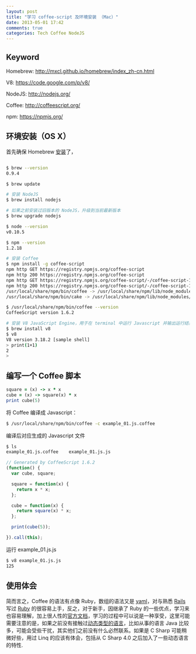```yaml
---
layout: post
title: "学习 coffee-script 及环境安装 （Mac）"
date: 2013-05-01 17:42
comments: true
categories: Tech Coffee NodeJS
---
```


Keyword
---
Homebrew: <http://mxcl.github.io/homebrew/index_zh-cn.html>

V8: <https://code.google.com/p/v8/>

NodeJS: <http://nodejs.org/>

Coffee: <http://coffeescript.org/>

npm: <https://npmjs.org/>

环境安装（OS X）
---
首先确保 Homebrew [安装](https://github.com/mxcl/homebrew/wiki/Installation)了，
``` bash

$ brew --version
0.9.4

$ brew update

# 安装 NodeJS
$ brew install nodejs

# 如果之前安装过旧版本的 NodeJS，升级到当前最新版本
$ brew upgrade nodejs

$ node --version
v0.10.5

$ npm --version
1.2.18

# 安装 Coffee
$ npm install -g coffee-script
npm http GET https://registry.npmjs.org/coffee-script
npm http 200 https://registry.npmjs.org/coffee-script
npm http GET https://registry.npmjs.org/coffee-script/-/coffee-script-1.6.2.tgz
npm http 200 https://registry.npmjs.org/coffee-script/-/coffee-script-1.6.2.tgz
/usr/local/share/npm/bin/coffee -> /usr/local/share/npm/lib/node_modules/coffee-script/bin/coffee
/usr/local/share/npm/bin/cake -> /usr/local/share/npm/lib/node_modules/coffee-script/bin/cake

$ /usr/local/share/npm/bin/coffee --version
CoffeeScript version 1.6.2

# 安装 V8 JavaScript Engine，用于在 terminal 中运行 Javascript 并输出运行结果
$ brew install v8
$ v8
V8 version 3.18.2 [sample shell]
> print(1+1)
2
> 

```

编写一个 Coffee 脚本
---
```ruby example_01.js.coffee
square = (x) -> x * x
cube = (x) -> square(x) * x
print cube(5)
```

将 Coffee 编译成 Javascript：

```bash
$ /usr/local/share/npm/bin/coffee -c example_01.js.coffee
```

编译后对应生成的 Javascript 文件
```bash
$ ls
example_01.js.coffee	example_01.js.js
```

```js example_01.js.js
// Generated by CoffeeScript 1.6.2
(function() {
  var cube, square;

  square = function(x) {
    return x * x;
  };

  cube = function(x) {
    return square(x) * x;
  };

  print(cube(5));

}).call(this);
```

运行 example_01.js.js 
```bash
$ v8 example_01.js.js 
125
```

使用体会
---
简而言之，Coffee 的语法有点像 Ruby，数组的语法又是 [yaml](http://yaml.org/)，对与熟悉 [Rails](http://rubyonrails.org/) 写过 [Ruby](http://www.ruby-lang.org/) 的很容易上手，反之，对于新手，因继承了 Ruby 的一些优点，学习来也容易理解，加上很人性的[官方文档](http://coffeescript.org/#language)，学习的过程中可以说是一种享受，这里可能需要注意的是，如果之前没有接触过[动态类型的语言](http://zh.wikipedia.org/zh/%E5%8A%A8%E6%80%81%E8%AF%AD%E8%A8%80)，比如从事的语言 Java 比较多，可能会受些干扰，其实他们之前没有什么必然联系。如果是 C Sharp 可能稍微好些，用过 Linq 的应该有体会，包括从 C Sharp 4.0 之后加入了一些动态语言的特性.
